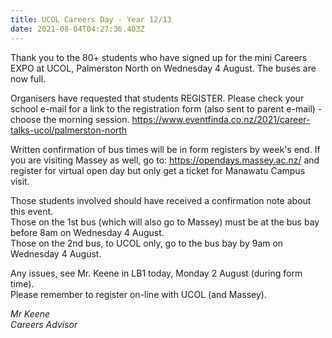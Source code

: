 ```yaml
---
title: UCOL Careers Day - Year 12/13
date: 2021-08-04T04:27:36.403Z
---
```

Thank you to the 80+ students who have signed up for the mini Careers EXPO at UCOL, Palmerston North on Wednesday 4 August. The buses are now full.  

Organisers have requested that students REGISTER. Please check your school e-mail for a link to the registration form (also sent to parent e-mail) - choose the morning session. https://www.eventfinda.co.nz/2021/career-talks-ucol/palmerston-north

Written confirmation of bus times will be in form registers by week's end.
If you are visiting Massey as well, go to: https://opendays.massey.ac.nz/ and register for virtual open day but only get a ticket for Manawatu Campus visit.

Those students involved should have received a confirmation note about this event.  
Those on the 1st bus (which will also go to Massey) must be at the bus bay before 8am on Wednesday 4 August.  
Those on the 2nd bus, to UCOL only, go to the bus bay by 9am on Wednesday 4 August. 

Any issues, see Mr. Keene in LB1 today, Monday 2 August (during form time).  
Please remember to register on-line with UCOL (and Massey).

*Mr Keene  
Careers Advisor*